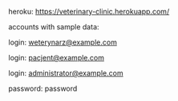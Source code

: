 heroku: https://veterinary-clinic.herokuapp.com/

accounts with sample data:

login: weterynarz@example.com 

login: pacjent@example.com

login: administrator@example.com

password: password
